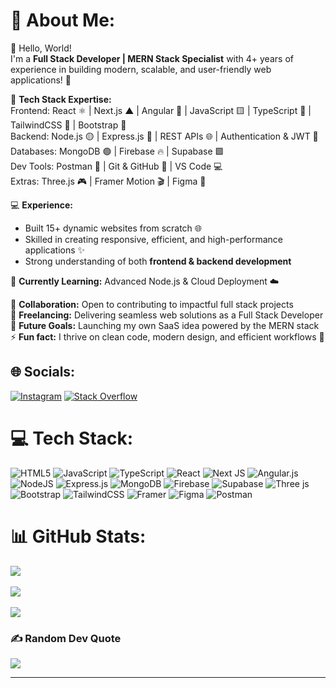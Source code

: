 # 💫 About Me:
👋 Hello, World!  
I'm a **Full Stack Developer | MERN Stack Specialist** with 4+ years of experience in building modern, scalable, and user-friendly web applications! 🚀  

🔧 **Tech Stack Expertise:**  
Frontend: React ⚛️ | Next.js ▲ | Angular 🔴 | JavaScript 🟨 | TypeScript 🔵 | TailwindCSS 🌊 | Bootstrap 🎨  
Backend: Node.js 🟡 | Express.js 🚀 | REST APIs 🌐 | Authentication & JWT 🔑  
Databases: MongoDB 🟢 | Firebase 🔥 | Supabase 🟩  
Dev Tools: Postman 📮 | Git & GitHub 🐙 | VS Code 💻  
Extras: Three.js 🎮 | Framer Motion 🎬 | Figma 🎨  


💻 **Experience:**  
- Built 15+ dynamic websites from scratch 🌐  
- Skilled in creating responsive, efficient, and high-performance applications ✨  
- Strong understanding of both **frontend & backend development**  

🌱 **Currently Learning:** Advanced Node.js & Cloud Deployment ☁️  

🤝 **Collaboration:** Open to contributing to impactful full stack projects  
🔭 **Freelancing:** Delivering seamless web solutions as a Full Stack Developer  
🥅 **Future Goals:** Launching my own SaaS idea powered by the MERN stack  
⚡ **Fun fact:** I thrive on clean code, modern design, and efficient workflows 🚀  


## 🌐 Socials:
[![Instagram](https://img.shields.io/badge/Instagram-%23E4405F.svg?logo=Instagram&logoColor=white)](https://www.instagram.com/smumer.adnan/)  [![Stack Overflow](https://img.shields.io/badge/-Stackoverflow-FE7A16?logo=stack-overflow&logoColor=white)](https://stackoverflow.com/users/25087240/syed-muhammad-umer-adnan)  


# 💻 Tech Stack:
![HTML5](https://img.shields.io/badge/html5-%23E34F26.svg?style=for-the-badge&logo=html5&logoColor=white)  ![JavaScript](https://img.shields.io/badge/javascript-%23323330.svg?style=for-the-badge&logo=javascript&logoColor=%23F7DF1E)  ![TypeScript](https://img.shields.io/badge/typescript-%23007ACC.svg?style=for-the-badge&logo=typescript&logoColor=white)  ![React](https://img.shields.io/badge/react-%2320232a.svg?style=for-the-badge&logo=react&logoColor=%2361DAFB)  ![Next JS](https://img.shields.io/badge/Next-black?style=for-the-badge&logo=next.js&logoColor=white)  ![Angular.js](https://img.shields.io/badge/angular.js-%23E23237.svg?style=for-the-badge&logo=angularjs&logoColor=white)  
![NodeJS](https://img.shields.io/badge/node.js-6DA55F?style=for-the-badge&logo=node.js&logoColor=white)  ![Express.js](https://img.shields.io/badge/express.js-%23404d59.svg?style=for-the-badge&logo=express&logoColor=%2361DAFB)  ![MongoDB](https://img.shields.io/badge/MongoDB-%234ea94b.svg?style=for-the-badge&logo=mongodb&logoColor=white)  ![Firebase](https://img.shields.io/badge/firebase-a08021?style=for-the-badge&logo=firebase&logoColor=ffcd34)  ![Supabase](https://img.shields.io/badge/Supabase-3ECF8E?style=for-the-badge&logo=supabase&logoColor=white)  ![Three js](https://img.shields.io/badge/threejs-black?style=for-the-badge&logo=three.js&logoColor=white)  ![Bootstrap](https://img.shields.io/badge/bootstrap-%238511FA.svg?style=for-the-badge&logo=bootstrap&logoColor=white)  ![TailwindCSS](https://img.shields.io/badge/tailwindcss-%2338B2AC.svg?style=for-the-badge&logo=tailwind-css&logoColor=white)  ![Framer](https://img.shields.io/badge/Framer-black?style=for-the-badge&logo=framer&logoColor=blue)  ![Figma](https://img.shields.io/badge/figma-%23F24E1E.svg?style=for-the-badge&logo=figma&logoColor=white)  ![Postman](https://img.shields.io/badge/Postman-FF6C37?style=for-the-badge&logo=postman&logoColor=white)  


# 📊 GitHub Stats:
![](https://github-readme-stats.vercel.app/api?username=SM-Umer-Adnan&theme=tokyonight&hide_border=false&include_all_commits=false&count_private=false)<br/>  
![](https://github-readme-streak-stats.herokuapp.com/?user=SM-Umer-Adnan&theme=tokyonight&hide_border=false)<br/>  
![](https://github-readme-stats.vercel.app/api/top-langs/?username=SM-Umer-Adnan&theme=tokyonight&hide_border=false&layout=compact)  


### ✍️ Random Dev Quote
![](https://quotes-github-readme.vercel.app/api?type=vetical&theme=tokyonight)  

---

<!-- Proudly created with GPRM ( https://gprm.itsvg.in ) -->
